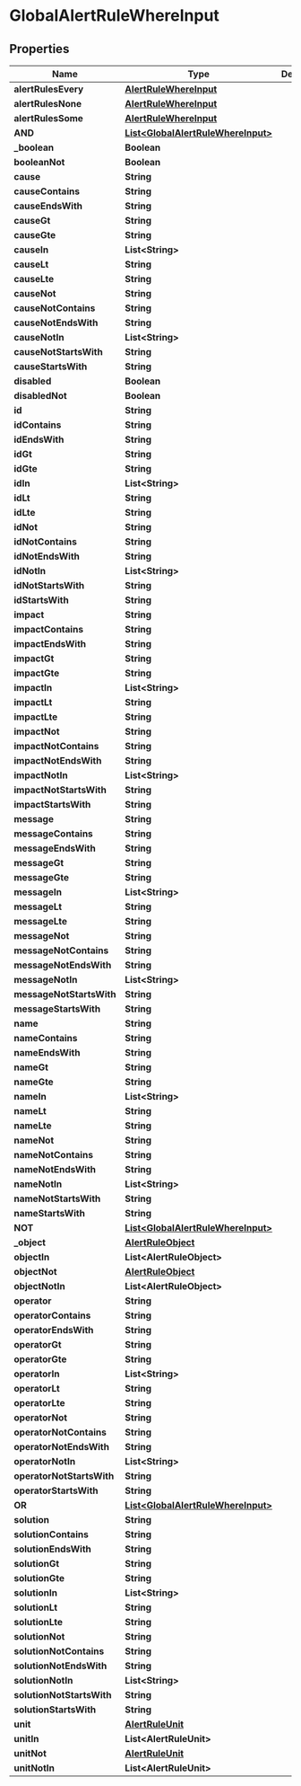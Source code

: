 

# GlobalAlertRuleWhereInput


## Properties

Name | Type | Description | Notes
------------ | ------------- | ------------- | -------------
**alertRulesEvery** | [**AlertRuleWhereInput**](AlertRuleWhereInput.md) |  |  [optional]
**alertRulesNone** | [**AlertRuleWhereInput**](AlertRuleWhereInput.md) |  |  [optional]
**alertRulesSome** | [**AlertRuleWhereInput**](AlertRuleWhereInput.md) |  |  [optional]
**AND** | [**List&lt;GlobalAlertRuleWhereInput&gt;**](GlobalAlertRuleWhereInput.md) |  |  [optional]
**_boolean** | **Boolean** |  |  [optional]
**booleanNot** | **Boolean** |  |  [optional]
**cause** | **String** |  |  [optional]
**causeContains** | **String** |  |  [optional]
**causeEndsWith** | **String** |  |  [optional]
**causeGt** | **String** |  |  [optional]
**causeGte** | **String** |  |  [optional]
**causeIn** | **List&lt;String&gt;** |  |  [optional]
**causeLt** | **String** |  |  [optional]
**causeLte** | **String** |  |  [optional]
**causeNot** | **String** |  |  [optional]
**causeNotContains** | **String** |  |  [optional]
**causeNotEndsWith** | **String** |  |  [optional]
**causeNotIn** | **List&lt;String&gt;** |  |  [optional]
**causeNotStartsWith** | **String** |  |  [optional]
**causeStartsWith** | **String** |  |  [optional]
**disabled** | **Boolean** |  |  [optional]
**disabledNot** | **Boolean** |  |  [optional]
**id** | **String** |  |  [optional]
**idContains** | **String** |  |  [optional]
**idEndsWith** | **String** |  |  [optional]
**idGt** | **String** |  |  [optional]
**idGte** | **String** |  |  [optional]
**idIn** | **List&lt;String&gt;** |  |  [optional]
**idLt** | **String** |  |  [optional]
**idLte** | **String** |  |  [optional]
**idNot** | **String** |  |  [optional]
**idNotContains** | **String** |  |  [optional]
**idNotEndsWith** | **String** |  |  [optional]
**idNotIn** | **List&lt;String&gt;** |  |  [optional]
**idNotStartsWith** | **String** |  |  [optional]
**idStartsWith** | **String** |  |  [optional]
**impact** | **String** |  |  [optional]
**impactContains** | **String** |  |  [optional]
**impactEndsWith** | **String** |  |  [optional]
**impactGt** | **String** |  |  [optional]
**impactGte** | **String** |  |  [optional]
**impactIn** | **List&lt;String&gt;** |  |  [optional]
**impactLt** | **String** |  |  [optional]
**impactLte** | **String** |  |  [optional]
**impactNot** | **String** |  |  [optional]
**impactNotContains** | **String** |  |  [optional]
**impactNotEndsWith** | **String** |  |  [optional]
**impactNotIn** | **List&lt;String&gt;** |  |  [optional]
**impactNotStartsWith** | **String** |  |  [optional]
**impactStartsWith** | **String** |  |  [optional]
**message** | **String** |  |  [optional]
**messageContains** | **String** |  |  [optional]
**messageEndsWith** | **String** |  |  [optional]
**messageGt** | **String** |  |  [optional]
**messageGte** | **String** |  |  [optional]
**messageIn** | **List&lt;String&gt;** |  |  [optional]
**messageLt** | **String** |  |  [optional]
**messageLte** | **String** |  |  [optional]
**messageNot** | **String** |  |  [optional]
**messageNotContains** | **String** |  |  [optional]
**messageNotEndsWith** | **String** |  |  [optional]
**messageNotIn** | **List&lt;String&gt;** |  |  [optional]
**messageNotStartsWith** | **String** |  |  [optional]
**messageStartsWith** | **String** |  |  [optional]
**name** | **String** |  |  [optional]
**nameContains** | **String** |  |  [optional]
**nameEndsWith** | **String** |  |  [optional]
**nameGt** | **String** |  |  [optional]
**nameGte** | **String** |  |  [optional]
**nameIn** | **List&lt;String&gt;** |  |  [optional]
**nameLt** | **String** |  |  [optional]
**nameLte** | **String** |  |  [optional]
**nameNot** | **String** |  |  [optional]
**nameNotContains** | **String** |  |  [optional]
**nameNotEndsWith** | **String** |  |  [optional]
**nameNotIn** | **List&lt;String&gt;** |  |  [optional]
**nameNotStartsWith** | **String** |  |  [optional]
**nameStartsWith** | **String** |  |  [optional]
**NOT** | [**List&lt;GlobalAlertRuleWhereInput&gt;**](GlobalAlertRuleWhereInput.md) |  |  [optional]
**_object** | [**AlertRuleObject**](AlertRuleObject.md) |  |  [optional]
**objectIn** | **List&lt;AlertRuleObject&gt;** |  |  [optional]
**objectNot** | [**AlertRuleObject**](AlertRuleObject.md) |  |  [optional]
**objectNotIn** | **List&lt;AlertRuleObject&gt;** |  |  [optional]
**operator** | **String** |  |  [optional]
**operatorContains** | **String** |  |  [optional]
**operatorEndsWith** | **String** |  |  [optional]
**operatorGt** | **String** |  |  [optional]
**operatorGte** | **String** |  |  [optional]
**operatorIn** | **List&lt;String&gt;** |  |  [optional]
**operatorLt** | **String** |  |  [optional]
**operatorLte** | **String** |  |  [optional]
**operatorNot** | **String** |  |  [optional]
**operatorNotContains** | **String** |  |  [optional]
**operatorNotEndsWith** | **String** |  |  [optional]
**operatorNotIn** | **List&lt;String&gt;** |  |  [optional]
**operatorNotStartsWith** | **String** |  |  [optional]
**operatorStartsWith** | **String** |  |  [optional]
**OR** | [**List&lt;GlobalAlertRuleWhereInput&gt;**](GlobalAlertRuleWhereInput.md) |  |  [optional]
**solution** | **String** |  |  [optional]
**solutionContains** | **String** |  |  [optional]
**solutionEndsWith** | **String** |  |  [optional]
**solutionGt** | **String** |  |  [optional]
**solutionGte** | **String** |  |  [optional]
**solutionIn** | **List&lt;String&gt;** |  |  [optional]
**solutionLt** | **String** |  |  [optional]
**solutionLte** | **String** |  |  [optional]
**solutionNot** | **String** |  |  [optional]
**solutionNotContains** | **String** |  |  [optional]
**solutionNotEndsWith** | **String** |  |  [optional]
**solutionNotIn** | **List&lt;String&gt;** |  |  [optional]
**solutionNotStartsWith** | **String** |  |  [optional]
**solutionStartsWith** | **String** |  |  [optional]
**unit** | [**AlertRuleUnit**](AlertRuleUnit.md) |  |  [optional]
**unitIn** | **List&lt;AlertRuleUnit&gt;** |  |  [optional]
**unitNot** | [**AlertRuleUnit**](AlertRuleUnit.md) |  |  [optional]
**unitNotIn** | **List&lt;AlertRuleUnit&gt;** |  |  [optional]



